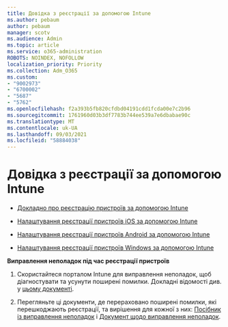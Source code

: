 ```yaml
---
title: Довідка з реєстрації за допомогою Intune
ms.author: pebaum
author: pebaum
manager: scotv
ms.audience: Admin
ms.topic: article
ms.service: o365-administration
ROBOTS: NOINDEX, NOFOLLOW
localization_priority: Priority
ms.collection: Adm_O365
ms.custom:
- "9002973"
- "6700002"
- "5687"
- "5762"
ms.openlocfilehash: f2a393b5fb820cfdbd04191cdd1fcda00e7c2b96
ms.sourcegitcommit: 1761960d03b3df7783b744ee539a7e6dbabae90c
ms.translationtype: MT
ms.contentlocale: uk-UA
ms.lasthandoff: 09/03/2021
ms.locfileid: "58884038"
---
```

# <a name="help-with-intune-enrollment"></a>Довідка з реєстрації за допомогою Intune


- [Докладно про реєстрацію пристроїв за допомогою Intune](https://docs.microsoft.com/intune/device-enrollment)

- [Налаштування реєстрації пристроїв iOS за допомогою Intune](https://docs.microsoft.com/intune/ios-enroll)

- [Налаштування реєстрації пристроїв Android за допомогою Intune](https://docs.microsoft.com/intune/android-enroll)

- [Налаштування реєстрації пристроїв Windows за допомогою Intune](https://docs.microsoft.com/intune/windows-enroll)

**Виправлення неполадок під час реєстрації пристроїв**

1. Скористайтеся порталом Intune для виправлення неполадок, щоб діагностувати та усунути поширені помилки. Докладні відомості див. у [цьому документі](https://docs.microsoft.com/intune/help-desk-operators).

2. Перегляньте ці документи, де перераховано поширені помилки, які перешкоджають реєстрації, та вирішення для кожної з них: [Посібник із виправлення неполадок](https://support.microsoft.com/help/4469913/troubleshooting-windows-device-enrollment-problems-in-microsoft-intune) і [Документ щодо виправлення неполадок](https://docs.microsoft.com/intune/troubleshoot-device-enrollment-in-intune).